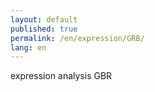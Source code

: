 ```yaml
---
layout: default
published: true
permalink: /en/expression/GRB/
lang: en
---
```


expression analysis GBR
